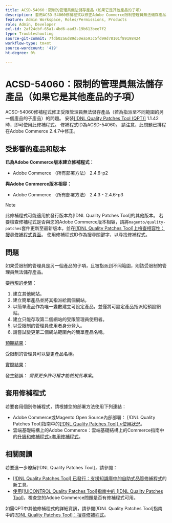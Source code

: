 ```yaml
---
title: ACSD-54060：限制的管理員無法儲存產品（如果它是其他產品的子項）
description: 套用ACSD-54060修補程式以修正Adobe Commerce限制管理員無法儲存產品（如果產品是指派給其他範圍之其他產品的子產品）的問題。
feature: Admin Workspace, Roles/Permissions, Products
role: Admin, Developer
exl-id: 2af24cbf-65a1-4bd6-aad3-19b613bee7f2
type: Troubleshooting
source-git-commit: 7fdb02a6d89d50ea593c5fd99d78101f89198424
workflow-type: tm+mt
source-wordcount: '419'
ht-degree: 0%

---
```


# ACSD-54060：限制的管理員無法儲存產品（如果它是其他產品的子項）

ACSD-54060修補程式修正受限管理員無法儲存產品（若為指派至不同範圍的另一個產品的子產品）的問題。 安裝[[!DNL Quality Patches Tool (QPT)]](https://experienceleague.adobe.com/en/docs/commerce-operations/tools/quality-patches-tool/quality-patches-tool-to-self-serve-quality-patches) 1.1.42時，即可使用此修補程式。 修補程式ID為ACSD-54060。 請注意，此問題已排程在Adobe Commerce 2.4.7中修正。

## 受影響的產品和版本

**已為Adobe Commerce版本建立修補程式：**

* Adobe Commerce （所有部署方法） 2.4.6-p2

**與Adobe Commerce版本相容：**

* Adobe Commerce （所有部署方法） 2.4.3 - 2.4.6-p3

>[!NOTE]
>
>此修補程式可能適用於發行版本為[!DNL Quality Patches Tool]的其他版本。 若要檢查修補程式是否與您的Adobe Commerce版本相容，請將`magento/quality-patches`套件更新至最新版本，並在[[!DNL Quality Patches Tool]上檢查相容性：搜尋修補程式頁面](https://experienceleague.adobe.com/tools/commerce-quality-patches/index.html)。 使用修補程式ID作為搜尋關鍵字，以尋找修補程式。

## 問題

如果受限制的管理員是另一個產品的子項，且被指派到不同範圍，則該受限制的管理員無法儲存產品。

<u>要再現的步驟</u>：

1. 建立其他網站。
1. 建立簡單產品並將其指派給兩個網站。
1. 以簡單產品作為唯一變數建立可設定產品，並僅將可設定產品指派給預設網站。
1. 建立只能存取第二個網站的受限管理員使用者。
1. 以受限制的管理員使用者身分登入。
1. 請嘗試變更第二個網站範圍內的簡單產品名稱。

<u>預期結果</u>：

受限制的管理員可以變更產品名稱。

<u>實際結果</u>：

發生錯誤： *需要更多許可權才能檢視此專案*。

## 套用修補程式

若要套用個別修補程式，請根據您的部署方法使用下列連結：

* Adobe Commerce或Magento Open Source內部部署： [!DNL Quality Patches Tool]指南中的[[!DNL Quality Patches Tool] >使用狀況](/help/tools/quality-patches-tool/usage.md)。
* 雲端基礎結構上的Adobe Commerce：雲端基礎結構上的Commerce指南中的[升級和修補程式>套用修補程式](https://experienceleague.adobe.com/docs/commerce-cloud-service/user-guide/develop/upgrade/apply-patches.html)。

## 相關閱讀

若要進一步瞭解[!DNL Quality Patches Tool]，請參閱：

* [[!DNL Quality Patches Tool] 已發行：支援知識庫中的自助式品質修補程式](https://experienceleague.adobe.com/en/docs/commerce-operations/tools/quality-patches-tool/quality-patches-tool-to-self-serve-quality-patches)的新工具。
* [使用[!UICONTROL Quality Patches Tool]指南中的 [!DNL Quality Patches Tool]](/help/tools/quality-patches-tool/patches-available-in-qpt/check-patch-for-magento-issue-with-magento-quality-patches.md)，檢查您的Adobe Commerce問題是否有修補程式可用。


如需QPT中其他修補程式的詳細資訊，請參閱[!DNL Quality Patches Tool]指南中的[[!DNL Quality Patches Tool]：搜尋修補程式](https://experienceleague.adobe.com/tools/commerce-quality-patches/index.html)。
